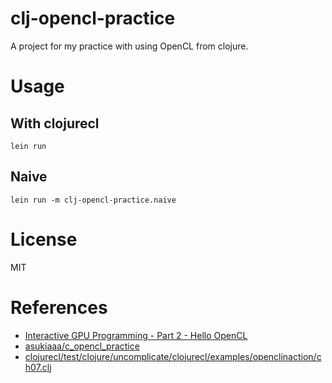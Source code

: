# clj-opencl-practice
A project for my practice with using OpenCL from clojure.

# Usage
## With clojurecl
```
lein run
```

## Naive
```
lein run -m clj-opencl-practice.naive
```

# License
MIT

# References
- [Interactive GPU Programming - Part 2 - Hello OpenCL](https://dragan.rocks/articles/18/Interactive-GPU-Programming-2-Hello-OpenCL)
- [asukiaaa/c_opencl_practice](https://github.com/asukiaaa/c_opencl_practice)
- [clojurecl/test/clojure/uncomplicate/clojurecl/examples/openclinaction/ch07.clj](https://github.com/uncomplicate/clojurecl/blob/master/test/clojure/uncomplicate/clojurecl/examples/openclinaction/ch07.clj)
